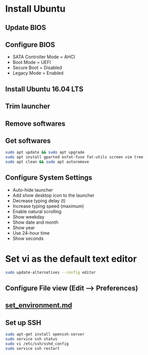 # Install Ubuntu

## Update BIOS

## Configure BIOS

-   SATA Controller Mode = AHCI
-   Boot Mode = UEFI
-   Secure Boot = Disabled
-   Legacy Mode = Enabled

## Install Ubuntu 16.04 LTS

## Trim launcher

## Remove softwares

## Get softwares

```sh
sudo apt update && sudo apt upgrade
sudo apt install gparted exfat-fuse fat-utils screen vim tree
sudo apt clean && sudo apt autoremove
```

## Configure System Settings

-   Auto-hide launcher
-   Add show desktop icon to the launcher
-   Decrease typing delay (t)
-   Increase typing speed (maximum)
-   Enable natural scrolling
-   Show weekday
-   Show date and month
-   Show year
-   Use 24-hour time
-   Show seconds

# Set vi as the default text editor

```sh
sudo update-alternatives --config editor
```

## Configure File view (Edit --> Preferences)

## [set_environment.md](set_environment.md)

## Set up SSH

```sh
sudo apt-get install openssh-server
sudo service ssh status
sudo vi /etc/ssh/sshd_config
sudo service ssh restart
```
